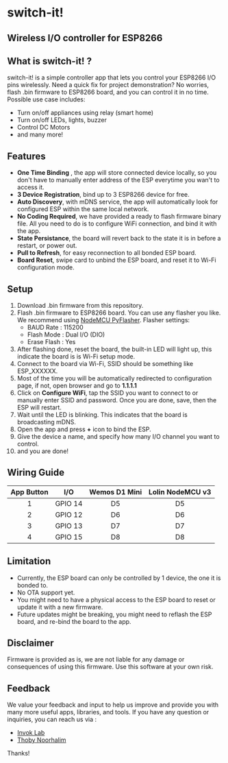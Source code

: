 # switch-it!
## Wireless I/O controller for ESP8266

## What is switch-it! ?
switch-it! is a simple controller app that lets you control your ESP8266 I/O pins wirelessly. Need a quick fix for project demonstration? No worries, flash .bin firmware to ESP8266 board, and you can control it in no time. Possible use case includes:
- Turn on/off appliances using relay (smart home)
- Turn on/off LEDs, lights, buzzer
- Control DC Motors
- and many more!

## Features
- __One Time Binding__ , the app will store connected device locally, so you don't have to manually enter address of the ESP everytime you wan't to access it.
- __3 Device Registration__, bind up to 3 ESP8266 device for free.
- __Auto Discovery__, with mDNS service, the app will automatically look for configured ESP within the same local network.
- __No Coding Required__, we have provided a ready to flash firmware binary file. All you need to do is to configure WiFi connection, and bind it with the app.
- __State Persistance__, the board will revert back to the state it is in before a restart, or power out.
- __Pull to Refresh__, for easy reconnection to all bonded ESP board.
- __Board Reset__, swipe card to unbind the ESP board, and reset it to Wi-Fi configuration mode.

## Setup
1. Download .bin firmware from this repository.
2. Flash .bin firmware to ESP8266 board. You can use any flasher you like. We recommend using [NodeMCU PyFlasher](https://github.com/marcelstoer/nodemcu-pyflasher). Flasher settings:
    - BAUD Rate : 115200    
    - Flash Mode : Dual I/O (DIO)   
    - Erase Flash : Yes
3. After flashing done, reset the board, the built-in LED will light up, this indicate the board is is Wi-Fi setup mode.
4. Connect to the board via Wi-Fi, SSID should be something like ESP_XXXXXX.
5. Most of the time you will be automatically redirected to configuration page, if not, open browser and go to __1.1.1.1__
6. Click on __Configure WiFi__, tap the SSID you want to connect to or manually enter SSID and password. Once you are done, save, then the ESP will restart.
7. Wait until the LED is blinking. This indicates that the board is broadcasting mDNS.
8. Open the app and press __+__ icon to bind the ESP.
9. Give the device a name, and specify how many I/O channel you want to control.
10. and you are done!

## Wiring Guide
| App Button 	|   I/O   	| Wemos D1 Mini 	| Lolin NodeMCU v3 	|
|:----------:	|:--------:	|:-------------:	|:----------------:	|
|      1     	| GPIO 14 	|       D5      	|        D5        	|
|      2     	| GPIO 12 	|       D6      	|        D6        	|
|      3     	| GPIO 13 	|       D7      	|        D7        	|
|      4     	| GPIO 15 	|       D8      	|        D8        	|

## Limitation
- Currently, the ESP board can only be controlled by 1 device, the one it is bonded to. 
- No OTA support yet.
- You might need to have a physical access to the ESP board to reset or update it with a new firmware.
- Future updates might be breaking, you might need to reflash the ESP board, and re-bind the board to the app.

## Disclaimer
Firmware is provided as is, we are not liable for any damage or consequences of using this firmware. Use this software at your own risk.

## Feedback
We value your feedback and input to help us improve and provide you with many more useful apps, libraries, and tools. If you have any question or inquiries, you can reach us via :
- [Invok Lab](mailto:invoklab@gmail.com?subject=Feedback%20-%20switch-it!%20GitHub)
- [Thoby Noorhalim](mailto:thoby.noorhalim@gmail.com?subject=Feedback%20-%20switch-it!%20GitHub)

Thanks!